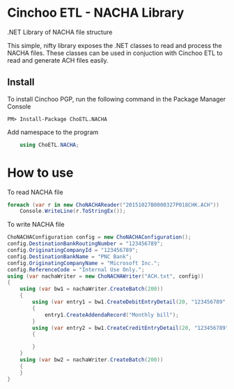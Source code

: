 # Cinchoo ETL - NACHA Library
.NET Library of NACHA file structure

This simple, nifty library exposes the .NET classes to read and process the NACHA files. These classes can be used in conjuction with Cinchoo ETL to read and generate ACH files easily.

## Install

To install Cinchoo PGP, run the following command in the Package Manager Console

    PM> Install-Package ChoETL.NACHA

Add namespace to the program

``` csharp
    using ChoETL.NACHA;
```
# How to use

To read NACHA file

``` csharp
foreach (var r in new ChoNACHAReader("20151027B0000327P018CHK.ACH"))
	Console.WriteLine(r.ToStringEx());
```

To write NACHA file

``` csharp
ChoNACHAConfiguration config = new ChoNACHAConfiguration();
config.DestinationBankRoutingNumber = "123456789";
config.OriginatingCompanyId = "123456789";
config.DestinationBankName = "PNC Bank";
config.OriginatingCompanyName = "Microsoft Inc.";
config.ReferenceCode = "Internal Use Only.";
using (var nachaWriter = new ChoNACHAWriter("ACH.txt", config))
{
	using (var bw1 = nachaWriter.CreateBatch(200))
	{
		using (var entry1 = bw1.CreateDebitEntryDetail(20, "123456789", "1313131313", 22.505M, "ID Number", "ID Name", "Desc Data"))
		{
			entry1.CreateAddendaRecord("Monthly bill");
		}
		using (var entry2 = bw1.CreateCreditEntryDetail(20, "123456789", "1313131313", 22.505M, "ID Number", "ID Name", "Desc Data"))
		{

		}
	}
	using (var bw2 = nachaWriter.CreateBatch(200))
	{
	}
}
```
